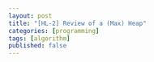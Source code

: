 ```yaml
---
layout: post
title: "[HL-2] Review of a (Max) Heap"
categories: [programming]
tags: [algorithm]
published: false
---
```


